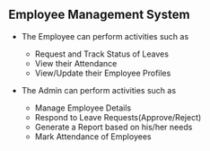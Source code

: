 ## Employee Management System
- The Employee can perform activities such as
	- Request and Track Status of Leaves 
	- View their Attendance
	- View/Update their Employee Profiles


- The Admin can perform activities such as
	- Manage Employee Details
	- Respond to Leave Requests(Approve/Reject)
	-  Generate a Report based on his/her needs
	- Mark Attendance of Employees
